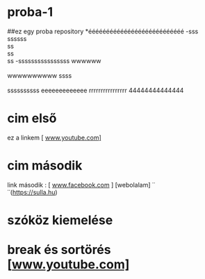 # proba-1
##ez egy proba repository
*ééééééééééééééééééééééééééé
-sss<br>ssssss<br>ss<br>ss<br>ss
-ssssssssssssssss
wwwwww<br><br>wwwwwwwwww
ssss<br><br>ssssssssss
eeeeeeeeeeeee
rrrrrrrrrrrrrrrr
44444444444444
# cim első
ez a linkem [ www.youtube.com]
# cim második
link második : [ www.facebook.com ]
[webolalam] ˙˙<br>˙˙(https://sulla.hu)
# szóköz kiemelése <br><br> break és sortörés [www.youtube.com]
